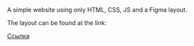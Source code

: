 A simple website using only HTML, CSS, JS and a Figma layout.

The layout can be found at the link:

[Ссылка](https://verstaem.online/projects/cyberpunk/)